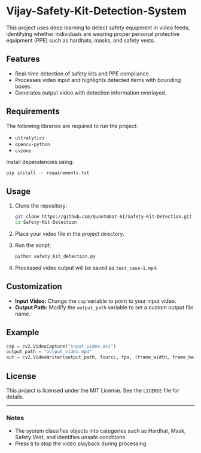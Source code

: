 # Vijay-Safety-Kit-Detection-System
This project uses deep learning to detect safety equipment in video feeds, identifying whether individuals are wearing proper personal protective equipment (PPE) such as hardhats, masks, and safety vests.

## Features
- Real-time detection of safety kits and PPE compliance.
- Processes video input and highlights detected items with bounding boxes.
- Generates output video with detection information overlayed.

## Requirements
The following libraries are required to run the project:
- `ultralytics`
- `opencv-python`
- `cvzone`

Install dependencies using:
```bash
pip install -r requirements.txt
```

## Usage
1. Clone the repository:
   ```bash
   git clone https://github.com/Quantmbot-AI/Safety-Kit-Detection.git
   cd Safety-Kit-Detection
   ```

2. Place your video file in the project directory.

3. Run the script:
   ```bash
   python safety_kit_detection.py
   ```

4. Processed video output will be saved as `test_case-1.mp4`.

## Customization
- **Input Video:** Change the `cap` variable to point to your input video.
- **Output Path:** Modify the `output_path` variable to set a custom output file name.

## Example
```python
cap = cv2.VideoCapture("input_video.avi")
output_path = "output_video.mp4"
out = cv2.VideoWriter(output_path, fourcc, fps, (frame_width, frame_height))
```

## License
This project is licensed under the MIT License. See the `LICENSE` file for details.

---

### Notes
- The system classifies objects into categories such as Hardhat, Mask, Safety Vest, and identifies unsafe conditions.
- Press `Q` to stop the video playback during processing.

